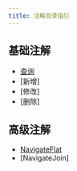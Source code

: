 ```yaml
---
title: 注解目录指引
---
```


## 基础注解
- [查询](/easy-query-doc/query/)
- [新增]
- [修改]
- [删除]

## 高级注解
- [NavigateFlat](/easy-query-doc/annotations/navigate-flat)
- [NavigateJoin]